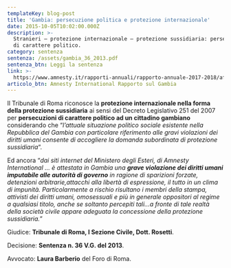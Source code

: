 ```yaml
---
templateKey: blog-post
title: 'Gambia: persecuzione politica e protezione internazionale'
date: 2015-10-05T10:02:00.000Z
description: >-
  Stranieri – protezione internazionale – protezione sussidiaria: persecuzione
  di carattere politico.
category: sentenza
sentenza: /assets/gambia_36_2013.pdf
sentenza_btn: Leggi la sentenza
link: >-
  https://www.amnesty.it/rapporti-annuali/rapporto-annuale-2017-2018/africa/gambia/
articolo_btn: Amnesty International Rapporto sul Gambia
---
```

Il Tribunale di Roma riconosce la **protezione internazionale nella forma della protezione sussidiaria** ai sensi del Decreto Legislativo 251 del 2007 per **persecuzioni di carattere politico ad un cittadino gambiano** considerando che “_l’attuale situazione politico sociale esistente nella Repubblica del Gambia con particolare riferimento alle gravi violazioni dei diritti umani consente di accogliere la domanda subordinata di protezione sussidiaria_“.


Ed ancora “_dai siti internet del Ministero degli Esteri, di Amnesty International … è attestata in Gambia una **grave violazione dei diritti umani imputabile alle autorità di governo** in ragione di sparizioni forzate, detenzioni arbitrarie,attacchi alla libertà di espressione, il tutto in un clima di impunità. Particolarmente a rischio risultano i membri della stampa, attivisti dei diritti umani, omosessuali e più in generale oppositori al regime a qualsiasi titolo, anche se soltanto percepiti tali…a fronte di tale realtà della società civile appare adeguata la concessione della protezione sussidiaria._”

Giudice: **Tribunale di Roma, I Sezione Civile, Dott. Rosetti**.

Decisione: **Sentenza n. 36 V.G. del 2013**.

Avvocato: **Laura Barberio** del Foro di Roma.
